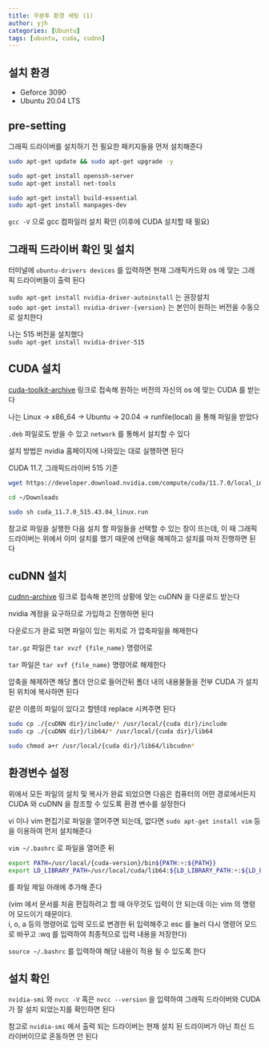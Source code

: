 ```yaml
---
title: 우분투 환경 세팅 (1)
author: yjh
categories: [Ubuntu]
tags: [ubuntu, cuda, cudnn]
---
```


## 설치 환경
- Geforce 3090
- Ubuntu 20.04 LTS

## pre-setting
그래픽 드라이버를 설치하기 전 필요한 패키지들을 먼저 설치해준다

```bash
sudo apt-get update && sudo apt-get upgrade -y

sudo apt-get install openssh-server
sudo apt-get install net-tools

sudo apt-get install build-essential
sudo apt-get install manpages-dev
```

`gcc -V` 으로 gcc 컴파일러 설치 확인 (이후에 CUDA 설치할 때 필요)

## 그래픽 드라이버 확인 및 설치
터미널에 `ubuntu-drivers devices` 를 입력하면 현재 그래픽카드와 os 에 맞는 그래픽 드라이버들이 출력 된다

`sudo apt-get install nvidia-driver-autoinstall` 는 권장설치 <br>
`sudo apt-get install nvidia-driver-{version}` 는 본인이 원하는 버전을 수동으로 설치한다

나는 515 버전을 설치했다 <br>
`sudo apt-get install nvidia-driver-515`

## CUDA 설치
[cuda-toolkit-archive](https://developer.nvidia.com/cuda-toolkit-archive) 링크로 접속해 원하는 버전의 자신의 os 에 맞는 CUDA 를 받는다

나는 Linux -> x86_64 -> Ubuntu -> 20.04 -> runfile(local) 을 통해 파일을 받았다

`.deb` 파일로도 받을 수 있고 `network` 를 통해서 설치할 수 있다

설치 방법은 nvidia 홈페이지에 나와있는 대로 실행하면 된다

CUDA 11.7, 그래픽드라이버 515 기준 <br>
```bash
wget https://developer.download.nvidia.com/compute/cuda/11.7.0/local_installers/cuda_11.7.0_515.43.04_linux.run

cd ~/Downloads

sudo sh cuda_11.7.0_515.43.04_linux.run
```

참고로 파일을 실행한 다음 설치 할 파일들을 선택할 수 있는 창이 뜨는데, 이 때 그래픽 드라이버는 위에서 이미 설치를 했기 때문에 선택을 해제하고 설치를 마저 진행하면 된다

## cuDNN 설치
[cudnn-archive](https://developer.nvidia.com/rdp/cudnn-archive) 링크로 접속해 본인의 상황에 맞는 cuDNN 을 다운로드 받는다

nvidia 계정을 요구하므로 가입하고 진행하면 된다

다운로드가 완료 되면 파일이 있는 위치로 가 압축파일을 해제한다

`tar.gz` 파일은 `tar xvzf {file_name}` 명령어로

`tar` 파일은 `tar xvf {file_name}` 명령어로 해제한다

압축을 해제하면 해당 폴더 안으로 들어간뒤 폴더 내의 내용물들을 전부 CUDA 가 설치 된 위치에 복사하면 된다

같은 이름의 파일이 있다고 할텐데 replace 시켜주면 된다

```bash
sudo cp ./{cuDNN dir}/include/* /usr/local/{cuda dir}/include
sudo cp ./{cuDNN dir}/lib64/* /usr/local/{cuda dir}/lib64

sudo chmod a+r /usr/local/{cuda dir}/lib64/libcudnn*
```

## 환경변수 설정
위에서 모든 파일의 설치 및 복사가 완료 되었으면 다음은 컴퓨터의 어떤 경로에서든지 CUDA 와 cuDNN 을 참조할 수 있도록 환경 변수를 설정한다

vi 이나 vim 편집기로 파일을 열어주면 되는데, 없다면 `sudo apt-get install vim` 등을 이용하여 먼저 설치해준다

`vim ~/.bashrc` 로 파일을 열어준 뒤

```bash
export PATH=/usr/local/{cuda-version}/bin${PATH:+:${PATH}}
export LD_LIBRARY_PATH=/usr/local/cuda/lib64:${LD_LIBRARY_PATH:+:${LD_LIBRARY_PATH}}
```

를 파일 제일 아래에 추가해 준다

(vim 에서 문서를 처음 편집하려고 할 때 아무것도 입력이 안 되는데 이는 vim 의 명령어 모드이기 때문이다. <br>
i, o, a 등의 명령어로 입력 모드로 변경한 뒤 입력해주고 esc 를 눌러 다시 명령어 모드로 바꾸고 :wq 를 입력하여 최종적으로 입력 내용을 저장한다)

`source ~/.bashrc` 를 입력하여 해당 내용이 적용 될 수 있도록 한다

## 설치 확인
`nvidia-smi` 와 `nvcc -V` 혹은 `nvcc --version` 을 입력하여 그래픽 드라이버와 CUDA 가 잘 설치 되었는지를 확인하면 된다

참고로 `nvidia-smi` 에서 출력 되는 드라이버는 현재 설치 된 드라이버가 아닌 최신 드라이버이므로 혼동하면 안 된다